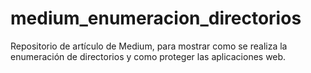 # medium_enumeracion_directorios
Repositorio de artículo de Medium, para mostrar como se realiza la enumeración de directorios y como proteger las aplicaciones web.

